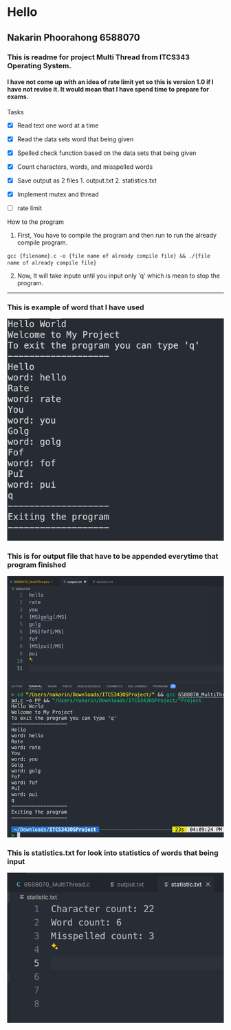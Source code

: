 <h1>Hello</h1>
<h2> Nakarin Phoorahong 6588070 </h2>

### This is readme for project Multi Thread from ITCS343 Operating System.

#### I have not come up with an idea of rate limit yet so this is version 1.0 if I have not revise it. It would mean that I have spend time to prepare for exams.

Tasks
- [x] Read text one word at a time
- [x] Read the data sets word that being given
- [x] Spelled check function based on the data sets that being given
- [x] Count characters, words, and misspelled words
- [x] Save output as 2 files 1. output.txt 2. statistics.txt
- [x] Implement mutex and thread
- [ ] rate limit



How to the program
1. First, You have to compile the program and then run to run the already compile program.
```
gcc {filename}.c -o {file name of already compile file} && ./{file name of already compile file}
```
2. Now, It will take inpute until you input only 'q' which is mean to stop the program.

-------------------------------------
<h3>
This is example of word that I have used </h3> 

![alt text](SCR-20240504-ogft.png)

<h3>
This is for output file that have to be appended everytime that program finished
</h3>

![alt text](SCR-20240504-ogix.png)

<h3> This is statistics.txt for look into statistics of words that being input </h3>

![alt text](SCR-20240504-ogog.png)